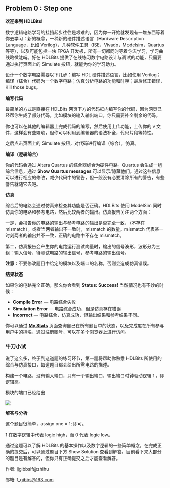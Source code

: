 ## **Problem 0 : Step one**

**欢迎来到 HDLBits!**

数字逻辑电路学习的挂挡起步往往是艰难的，因为你一开始就发现有一堆东西等着你去学习：新的概念，一种新的硬件描述语言（**H**ardware **D**escription **L**anguage，比如 Verilog），几种软件工具（ISE，Vivado，Modelsim，Quartus等等），以及可能包括一块 FPGA 开发板，所有一切都同时等着你去学习，学习曲线略微陡峭。好在 HDLBits 提供了在线练习数字电路设计与调试的功能，只需要通过执行页面上的 Simulate 按钮，就能为你的学习助力。

设计一个数字电路需要以下几步：编写 HDL 硬件描述语言，比如使用 Verilog；编译（综合）代码为一个数字电路；仿真分析电路的功能和时序；最后修正错误，Kill those bugs。

**编写代码**

最简单的方式是直接在 HDLBits 网页下方的代码框内编写你的代码，因为网页已经帮你生成了部分代码，比如模块的输入输出端口，你只需要补全剩余的代码。

你也可以在其他的编辑器上完成代码的编写，然后使用上传功能，上传你的 v 文件，这样会有些繁琐，但你可以利用到编辑器的语法补全，代码片段等特性。

之后点击页面上的 Simulate 按钮，对代码进行编译（综合），仿真。

**编译（逻辑综合）**

你的代码会通过 Altera Quartus 的综合器综合为硬件电路。Quartus 会生成一组综合信息，通过 **Show Quartus messages** 可以显示/隐藏他们。通过这些信息可以进行相应的修改，减少代码中的警告，但一般没有必要清除所有的警告，有些警告就随它去吧。

**仿真**

综合后的电路会通过仿真来检查其功能是否正确。HDLBits 使用 ModelSim 同时仿真你的电路和参考电路，然后比较两者的输出。仿真报告关注两个方面：

一是，会报告你的电路的输出与参考电路的输出是否完全一致，（不存在 mismatch）。或者当两者输出不一致时，mismatch 的数量。mismatch 代表某一时刻两者的输出并不一致，正确的电路中不存在 mismatch。

第二，仿真报告会产生你的电路运行测试向量时，输出的信号波形，波形分为三组：输入信号，待测试电路的输出信号，参考电路的输出信号。

**注意**：不要修改题目中给定的模块以及端口的名称，否则会造成仿真错误。

**结果状态**

如果你的电路完全正确，那么你会看到 **Status: Success!** 当然情况也有不妙的时候：

* **Compile Error**
   — 电路综合失败
* **Simulation Error**
   — 电路综合成功，但是仿真存在错误
* **Incorrect**
   — 电路综合，仿真成功，但输出结果和参考结果不同。

你可以通过 [**My Stats**](https://link.zhihu.com/?target=https%3A//hdlbits.01xz.net/wiki/Special%3AVlgStats/Me) 页面查询自己在所有题目中的状态，以及完成度在所有参与用户中的排名，通过注册账号，可以在多个浏览器上进行访问。

### **牛刀小试**

说了这么多，终于到这道题的练习环节，第一题将帮助你熟悉 HDLBits 所使用的综合与仿真接口，每道题目都会给出所需电路的描述。

构建一个电路，没有输入端口，只有一个输出端口，输出端口时钟驱动逻辑 1 ，即逻辑高。

模块的端口已经给出

![](https://pic4.zhimg.com/80/v2-45264a0344bd87dd313c1f6fe86a0b63_720w.jpg)

**解答与分析**

这个题目很简单，assign one = 1; 即可。

1 在数字逻辑中代表 logic high，而 0 代表 logic low。

通过这题可以了解 HDLBits 的基本操作以及数字逻辑的一些简单概念，在完成正确的提交后，可以通过题目下方 Show Solution 查看到解答。目前看下来大部分的题目是有解答的，但你只有正确提交之后才能查看解答。

作者: ljgibbslf@zhihu

邮箱:lf\_gibbs@163.com

